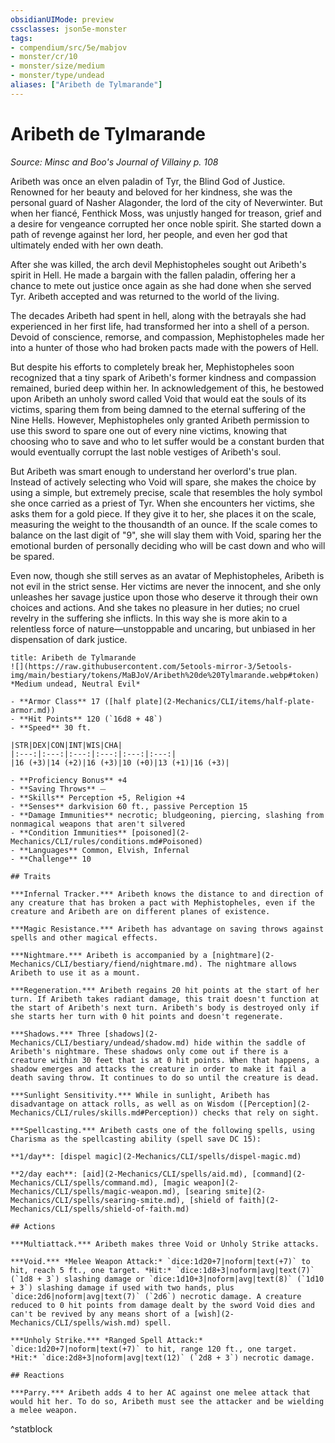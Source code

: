```yaml
---
obsidianUIMode: preview
cssclasses: json5e-monster
tags:
- compendium/src/5e/mabjov
- monster/cr/10
- monster/size/medium
- monster/type/undead
aliases: ["Aribeth de Tylmarande"]
---
```

# Aribeth de Tylmarande
*Source: Minsc and Boo's Journal of Villainy p. 108*  

Aribeth was once an elven paladin of Tyr, the Blind God of Justice. Renowned for her beauty and beloved for her kindness, she was the personal guard of Nasher Alagonder, the lord of the city of Neverwinter. But when her fiancé, Fenthick Moss, was unjustly hanged for treason, grief and a desire for vengeance corrupted her once noble spirit. She started down a path of revenge against her lord, her people, and even her god that ultimately ended with her own death.

After she was killed, the arch devil Mephistopheles sought out Aribeth's spirit in Hell. He made a bargain with the fallen paladin, offering her a chance to mete out justice once again as she had done when she served Tyr. Aribeth accepted and was returned to the world of the living.

The decades Aribeth had spent in hell, along with the betrayals she had experienced in her first life, had transformed her into a shell of a person. Devoid of conscience, remorse, and compassion, Mephistopheles made her into a hunter of those who had broken pacts made with the powers of Hell.

But despite his efforts to completely break her, Mephistopheles soon recognized that a tiny spark of Aribeth's former kindness and compassion remained, buried deep within her. In acknowledgement of this, he bestowed upon Aribeth an unholy sword called Void that would eat the souls of its victims, sparing them from being damned to the eternal suffering of the Nine Hells. However, Mephistopheles only granted Aribeth permission to use this sword to spare one out of every nine victims, knowing that choosing who to save and who to let suffer would be a constant burden that would eventually corrupt the last noble vestiges of Aribeth's soul.

But Aribeth was smart enough to understand her overlord's true plan. Instead of actively selecting who Void will spare, she makes the choice by using a simple, but extremely precise, scale that resembles the holy symbol she once carried as a priest of Tyr. When she encounters her victims, she asks them for a gold piece. If they give it to her, she places it on the scale, measuring the weight to the thousandth of an ounce. If the scale comes to balance on the last digit of "9", she will slay them with Void, sparing her the emotional burden of personally deciding who will be cast down and who will be spared.

Even now, though she still serves as an avatar of Mephistopheles, Aribeth is not evil in the strict sense. Her victims are never the innocent, and she only unleashes her savage justice upon those who deserve it through their own choices and actions. And she takes no pleasure in her duties; no cruel revelry in the suffering she inflicts. In this way she is more akin to a relentless force of nature—unstoppable and uncaring, but unbiased in her dispensation of dark justice.

```ad-statblock
title: Aribeth de Tylmarande
![](https://raw.githubusercontent.com/5etools-mirror-3/5etools-img/main/bestiary/tokens/MaBJoV/Aribeth%20de%20Tylmarande.webp#token)
*Medium undead, Neutral Evil*

- **Armor Class** 17 ([half plate](2-Mechanics/CLI/items/half-plate-armor.md))
- **Hit Points** 120 (`16d8 + 48`)
- **Speed** 30 ft.

|STR|DEX|CON|INT|WIS|CHA|
|:---:|:---:|:---:|:---:|:---:|:---:|
|16 (+3)|14 (+2)|16 (+3)|10 (+0)|13 (+1)|16 (+3)|

- **Proficiency Bonus** +4
- **Saving Throws** ⏤
- **Skills** Perception +5, Religion +4
- **Senses** darkvision 60 ft., passive Perception 15
- **Damage Immunities** necrotic; bludgeoning, piercing, slashing from nonmagical weapons that aren't silvered
- **Condition Immunities** [poisoned](2-Mechanics/CLI/rules/conditions.md#Poisoned)
- **Languages** Common, Elvish, Infernal
- **Challenge** 10

## Traits

***Infernal Tracker.*** Aribeth knows the distance to and direction of any creature that has broken a pact with Mephistopheles, even if the creature and Aribeth are on different planes of existence.

***Magic Resistance.*** Aribeth has advantage on saving throws against spells and other magical effects.

***Nightmare.*** Aribeth is accompanied by a [nightmare](2-Mechanics/CLI/bestiary/fiend/nightmare.md). The nightmare allows Aribeth to use it as a mount.

***Regeneration.*** Aribeth regains 20 hit points at the start of her turn. If Aribeth takes radiant damage, this trait doesn't function at the start of Aribeth's next turn. Aribeth's body is destroyed only if she starts her turn with 0 hit points and doesn't regenerate.

***Shadows.*** Three [shadows](2-Mechanics/CLI/bestiary/undead/shadow.md) hide within the saddle of Aribeth's nightmare. These shadows only come out if there is a creature within 30 feet that is at 0 hit points. When that happens, a shadow emerges and attacks the creature in order to make it fail a death saving throw. It continues to do so until the creature is dead.

***Sunlight Sensitivity.*** While in sunlight, Aribeth has disadvantage on attack rolls, as well as on Wisdom ([Perception](2-Mechanics/CLI/rules/skills.md#Perception)) checks that rely on sight.

***Spellcasting.*** Aribeth casts one of the following spells, using Charisma as the spellcasting ability (spell save DC 15):

**1/day**: [dispel magic](2-Mechanics/CLI/spells/dispel-magic.md)

**2/day each**: [aid](2-Mechanics/CLI/spells/aid.md), [command](2-Mechanics/CLI/spells/command.md), [magic weapon](2-Mechanics/CLI/spells/magic-weapon.md), [searing smite](2-Mechanics/CLI/spells/searing-smite.md), [shield of faith](2-Mechanics/CLI/spells/shield-of-faith.md)

## Actions

***Multiattack.*** Aribeth makes three Void or Unholy Strike attacks.

***Void.*** *Melee Weapon Attack:* `dice:1d20+7|noform|text(+7)` to hit, reach 5 ft., one target. *Hit:* `dice:1d8+3|noform|avg|text(7)` (`1d8 + 3`) slashing damage or `dice:1d10+3|noform|avg|text(8)` (`1d10 + 3`) slashing damage if used with two hands, plus `dice:2d6|noform|avg|text(7)` (`2d6`) necrotic damage. A creature reduced to 0 hit points from damage dealt by the sword Void dies and can't be revived by any means short of a [wish](2-Mechanics/CLI/spells/wish.md) spell.

***Unholy Strike.*** *Ranged Spell Attack:* `dice:1d20+7|noform|text(+7)` to hit, range 120 ft., one target. *Hit:* `dice:2d8+3|noform|avg|text(12)` (`2d8 + 3`) necrotic damage.

## Reactions

***Parry.*** Aribeth adds 4 to her AC against one melee attack that would hit her. To do so, Aribeth must see the attacker and be wielding a melee weapon.
```
^statblock